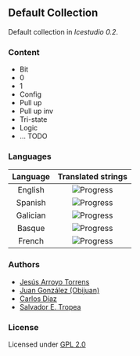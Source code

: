 ## Default Collection

Default collection in *Icestudio 0.2*.

### Content
* Bit
 * 0
 * 1
* Config
 * Pull up
 * Pull up inv
 * Tri-state
* Logic
 * ... TODO

### Languages

|  Language  | Translated strings                         |
|:----------:|:------------------------------------------:|
| English    | ![Progress](http://progressed.io/bar/100)  |
| Spanish    | ![Progress](http://progressed.io/bar/100)  |
| Galician   | ![Progress](http://progressed.io/bar/100)  |
| Basque     | ![Progress](http://progressed.io/bar/100)  |
| French     | ![Progress](http://progressed.io/bar/100)  |

### Authors
 * [Jesús Arroyo Torrens](https://github.com/Jesus89)
 * [Juan González (Obijuan)](https://github.com/Obijuan)
 * [Carlos Díaz](https://github.com/C47D)
 * [Salvador E. Tropea](https://github.com/set-soft)

### License

Licensed under [GPL 2.0](https://opensource.org/licenses/GPL-2.0)
